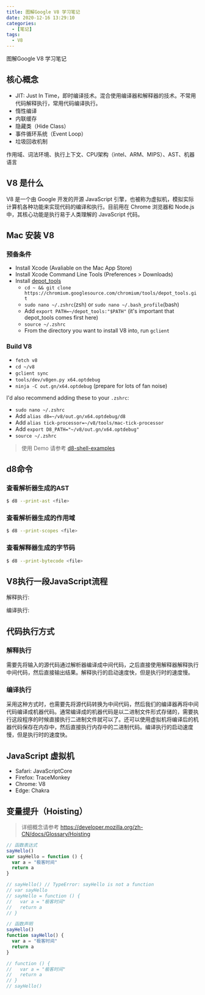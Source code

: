 ```yaml
---
title: 图解Google V8 学习笔记
date: 2020-12-16 13:29:10
categories:
  - [笔记]
tags:
  - V8
---
```


图解Google V8 学习笔记

<!--more-->

## 核心概念

- JIT: Just In Time，即时编译技术。混合使用编译器和解释器的技术。不常用代码解释执行，常用代码编译执行。
- 惰性编译
- 内联缓存
- 隐藏类（Hide Class）
- 事件循环系统（Event Loop）
- 垃圾回收机制


作用域、词法环境、执行上下文、CPU架构（intel、ARM、MIPS）、AST、机器语言

## V8 是什么

V8 是一个由 Google 开发的开源 JavaScript 引擎，也被称为虚拟机，模拟实际计算机各种功能来实现代码的编译和执行。目前用在 Chrome 浏览器和 Node.js 中，其核心功能是执行易于人类理解的 JavaScript 代码。

## Mac 安装 V8

### 预备条件

- Install Xcode (Avaliable on the Mac App Store)
- Install Xcode Command Line Tools (Preferences > Downloads)
- Install [depot_tools](https://www.chromium.org/developers/how-tos/install-depot-tools)
  - `cd ~ && git clone https://chromium.googlesource.com/chromium/tools/depot_tools.git`
  - `sudo nano ~/.zshrc`(zsh) or `sudo nano ~/.bash_profile`(bash)
  - Add `export PATH=~/depot_tools:"$PATH"` (it's important that depot_tools comes first here)
  - `source ~/.zshrc`
  - From the directory you want to install V8 into, run `gclient`

### Build V8

  - `fetch v8`
  - `cd ~/v8`
  - `gclient sync`
  - `tools/dev/v8gen.py x64.optdebug`
  - `ninja -C out.gn/x64.optdebug` (prepare for lots of fan noise)

  I'd also recommend adding these to your `.zshrc`:

  - `sudo nano ~/.zshrc`
  - Add `alias d8=~/v8/out.gn/x64.optdebug/d8`
  - Add `alias tick-processor=~/v8/tools/mac-tick-processor`
  - Add `export D8_PATH="~/v8/out.gn/x64.optdebug"`
  - `source ~/.zshrc`

> 使用 Demo 请参考 [d8-shell-examples](https://gist.github.com/kevincennis/0cd2138c78a07412ef21#d8-shell-examples)

## d8命令

### 查看解析器生成的AST

```sh
$ d8 --print-ast <file>
```

### 查看解析器生成的作用域

```sh
$ d8 --print-scopes <file>
```

### 查看解释器生成的字节码

```sh
$ d8 --print-bytecode <file>
```

## V8执行一段JavaScript流程

解释执行:

编译执行:

## 代码执行方式

### 解释执行

需要先将输入的源代码通过解析器编译成中间代码，之后直接使用解释器解释执行中间代码，然后直接输出结果。解释执行的启动速度快，但是执行时的速度慢。

### 编译执行

采用这种方式时，也需要先将源代码转换为中间代码，然后我们的编译器再将中间代码编译成机器代码。通常编译成的机器代码是以二进制文件形式存储的，需要执行这段程序的时候直接执行二进制文件就可以了。还可以使用虚拟机将编译后的机器代码保存在内存中，然后直接执行内存中的二进制代码。编译执行的启动速度慢，但是执行时的速度快。

## JavaScript 虚拟机

- Safari: JavaScriptCore
- Firefox: TraceMonkey
- Chrome: V8
- Edge: Chakra

## 变量提升（Hoisting）

> 详细概念请参考 https://developer.mozilla.org/zh-CN/docs/Glossary/Hoisting

```js
// 函数表达式
sayHello()
var sayHello = function () {
  var a = "极客时间"
  return a
}

// sayHello() // TypeError: sayHello is not a function
// var sayHello
// sayHello = function () {
//   var a = "极客时间"
//   return a
// }

// 函数声明
sayHello()
function sayHello() {
  var a = "极客时间"
  return a
}

// function () {
//   var a = "极客时间"
//   return a
// }
// sayHello()
```